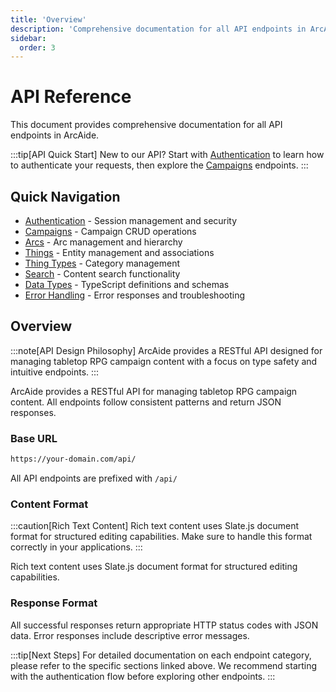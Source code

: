 ```yaml
---
title: 'Overview'
description: 'Comprehensive documentation for all API endpoints in ArcAide.'
sidebar:
  order: 3
---
```


# API Reference

This document provides comprehensive documentation for all API endpoints in ArcAide.

:::tip[API Quick Start]
New to our API? Start with [Authentication](./authentication) to learn how to authenticate your requests, then explore the [Campaigns](./campaigns) endpoints.
:::

## Quick Navigation

- [Authentication](./authentication) - Session management and security
- [Campaigns](./campaigns) - Campaign CRUD operations
- [Arcs](./arcs) - Arc management and hierarchy
- [Things](./things) - Entity management and associations
- [Thing Types](./thing-types) - Category management
- [Search](./search) - Content search functionality
- [Data Types](./data-types) - TypeScript definitions and schemas
- [Error Handling](./error-handling) - Error responses and troubleshooting

## Overview

:::note[API Design Philosophy]
ArcAide provides a RESTful API designed for managing tabletop RPG campaign content with a focus on type safety and intuitive endpoints.
:::

ArcAide provides a RESTful API for managing tabletop RPG campaign content. All endpoints follow consistent patterns and return JSON responses.

### Base URL

```bash title="API Base URL"
https://your-domain.com/api/
```

All API endpoints are prefixed with `/api/`

### Content Format

:::caution[Rich Text Content]
Rich text content uses Slate.js document format for structured editing capabilities. Make sure to handle this format correctly in your applications.
:::

Rich text content uses Slate.js document format for structured editing capabilities.

### Response Format

All successful responses return appropriate HTTP status codes with JSON data. Error responses include descriptive error messages.

:::tip[Next Steps]
For detailed documentation on each endpoint category, please refer to the specific sections linked above. We recommend starting with the authentication flow before exploring other endpoints.
:::
